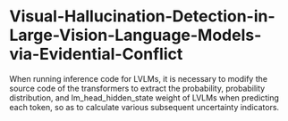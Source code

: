 # Visual-Hallucination-Detection-in-Large-Vision-Language-Models-via-Evidential-Conflict
When running inference code for LVLMs, it is necessary to modify the source code of the transformers to extract the probability, probability distribution, and lm_head_hidden_state weight of LVLMs when predicting each token, so as to calculate various subsequent uncertainty indicators.
